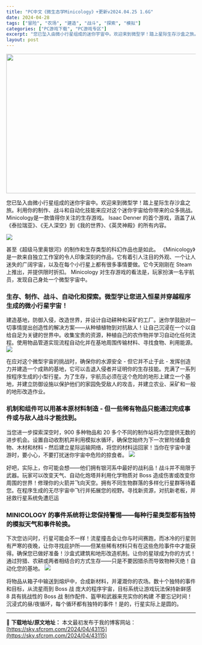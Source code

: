 ```yaml
---
title: "PC中文《微生态学Minicology》+更新v2024.04.25 1.6G"
date: 2024-04-28
tags: ["冒险", "农场", "建造", "战斗", "探索", "模拟"]
categories: ["PC游戏下载", "PC游戏专区"]
excerpt: "您已坠入由微小行星组成的迷你宇宙中。欢迎来到微型学！踏上星际生存沙盒之旅。利用你的制作、战斗和自动化技能来应对这个迷你宇宙给你带来的众多挑战。 Minicology是一款值得你关注的生存游戏。 Isaac Denner 的首个游戏，涵盖了从《泰拉瑞亚》、《无人深空》到《我的世界》、《英灵神殿》的所有&hellip;"
layout: post
---
```


<img class="aligncenter size-full wp-image-42925" src="https://sky.sfcrom.com/wp-content/uploads/2024/04/96397-Minicology-Free-Download.jpg" alt="" width="1200" height="370" />

您已坠入由微小行星组成的迷你宇宙中。欢迎来到微型学！踏上星际生存沙盒之旅。利用你的制作、战斗和自动化技能来应对这个迷你宇宙给你带来的众多挑战。 Minicology是一款值得你关注的生存游戏。 Isaac Denner 的首个游戏，涵盖了从《泰拉瑞亚》、《无人深空》到《我的世界》、《英灵神殿》的所有内容。

<img src="https://sky.sfcrom.com/wp-content/uploads/2024/04/20240428085456-2ea41.jpeg" />

甚至《超级马里奥银河》的制作和生存类型的科幻作品也是如此。 《Minicology》是一款来自独立工作室的令人印象深刻的作品，它有着引人注目的外观、一个让人迷失的广阔宇宙，以及在每个小行星上都有很多事情要做。它今天刚刚在 Steam 上推出，并提供限时折扣。 Minicology 对生存游戏的看法是，玩家扮演一名宇航员，发现自己身处一个微型宇宙中。
<h3>生存、制作、战斗、自动化和探索。微型学让您进入恒星并穿越程序生成的微小行星宇宙！</h3>
建造基地，防御入侵，改造世界，并设计自动耕种和采矿的工厂。迷你学鼓励对一切事情提出创造性的解决方案——从种植植物到对抗敌人！让自己沉浸在一个以自给自足为关键的世界中。收集宝贵的资源，种植自己的农作物并学习自动化任何流程。使用物品管道实现流程自动化并在基地周围传输材料、寻找食物、利用能源。

<img src="https://sky.sfcrom.com/wp-content/uploads/2024/04/20240428085500-1ddf1.jpeg" />

在应对这个微型宇宙的挑战时，确保你的水源安全 - 但它并不止于此 - 发挥创造力并建造一个成熟的基地，它可以击退入侵者并证明你的生存技能。充满了一系列按程序生成的小型行星。为了生存，宇航员必须在这个危险的地形上建立一个基地，并建立防御设施以保护他们的家园免受敌人的攻击，并建立农业、采矿和一般的地形改造作业。
<h3>机制和组件可以用基本原材料制造 - 但一些稀有物品只能通过完成事件或与敌人战斗才能找到。</h3>
当您进一步探索深空时，900 多种物品和 20 多个不同的制作站将为您提供无数的进步机会。设置自动收割机并利用模拟水循环，确保您始终为下一次冒险储备食物、木材和材料 - 然后建立星际运输网络，将您的材料运回家！当你在宇宙中漫游时，要小心，不要打扰迷你宇宙中危险的掠食者。

<img src="https://sky.sfcrom.com/wp-content/uploads/2024/04/20240428085504-3d2af.jpeg" />

好吧，实际上，你可能会想——他们拥有银河系中最好的战利品！战斗并不局限于武器。玩家可以改变天气、自动化炮塔并利用化学物质对 Boss 造成伤害或改变你周围的世界！修理你的火箭并飞向天空。拥有不同生物群落的多样化行星群等待着您。在程序生成的无尽宇宙中飞行并拓展您的视野。寻找新资源，对抗新老板，并拯救行星系统免遭厄运
<h3>MINICOLOGY 的事件系统将让您保持警惕——每种行星类型都有独特的模拟天气和事件轮换。</h3>
下次您访问时，行星可能会不一样！流星撞击会让你与时间赛跑，而冰冷的行星则有严寒的夜晚，让你寻找庇护所——但某些稀有材料只有在这些危险事件中才能获得。确保您已做好准备！沙盒式建筑和地形改造机制。让你的星球成为你的方式！通过狩猎、农耕或两者相结合的方式生存——只是不要因猎杀而导致物种灭绝！自动化您的基地。

<img src="https://sky.sfcrom.com/wp-content/uploads/2024/04/20240428085506-985c3.jpeg" />

将物品从箱子中输送到熔炉中，合成新材料，并灌溉你的农场。数十个独特的事件和目标，从流星雨到 Boss 战 庞大的程序宇宙，目标系统让游戏玩法保持新鲜感 8 具有挑战性的 Boss 战 制作配件、盔甲和武器来充实你的构建 不要忘记时间！沉浸式的昼/夜循环，每个循环都有独特的事件！是的，行星实际上是圆的。

---
📖 **下载地址/原文地址：** 本文最初发布于我的博客网站：[https://sky.sfcrom.com/2024/04/43115](https://sky.sfcrom.com/2024/04/43115)
